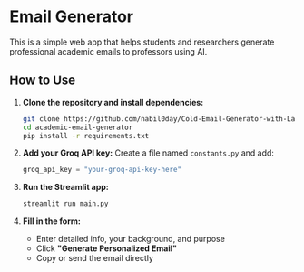 # Email Generator

This is a simple web app that helps students and researchers generate professional academic emails to professors using AI.

## How to Use

1. **Clone the repository and install dependencies:**
   ```bash
   git clone https://github.com/nabil0day/Cold-Email-Generator-with-LangChain.git
   cd academic-email-generator
   pip install -r requirements.txt
   ```

2. **Add your Groq API key:**
   Create a file named `constants.py` and add:

   ```python
   groq_api_key = "your-groq-api-key-here"
   ```

3. **Run the Streamlit app:**

   ```bash
   streamlit run main.py
   ```

4. **Fill in the form:**

   * Enter detailed info, your background, and purpose
   * Click **"Generate Personalized Email"**
   * Copy or send the email directly
